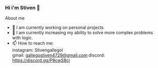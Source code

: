 ### Hi i'm Stiven 👋

<!--
**Stiven4729/Stiven4729** is a ✨ _special_ ✨ repository because its `README.md` (this file) appears on your GitHub profile.

Here are some ideas to get you started:
-->

About me
- 🔭 I am currently working on personal projects
- 🌱 I am currently increasing my ability to solve more complex problems with logic.
- 📫 How to reach me:
        <div>instagram: Stivengallegol</div> 
        gmail: gallegostiven4729@gmail.com
        discord: https://discord.gg/P9cwS8cj 
